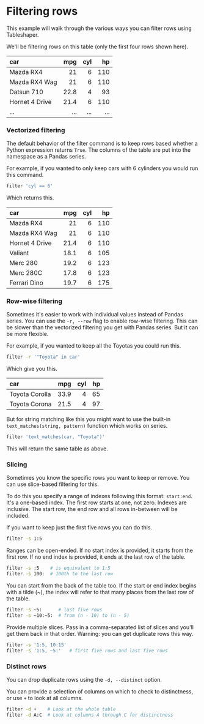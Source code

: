 # Filtering rows

This example will walk through the various ways you can filter rows using Tableshaper.

We'll be filtering rows on this table (only the first four rows shown here).

| car                 |   mpg |   cyl |   hp |
|:--------------------|------:|------:|-----:|
| Mazda RX4           |  21   |     6 |  110 |
| Mazda RX4 Wag       |  21   |     6 |  110 |
| Datsun 710          |  22.8 |     4 |   93 |
| Hornet 4 Drive      |  21.4 |     6 |  110 |
| ...                 |   ... |   ... |  ... |

### Vectorized filtering

The default behavior of the filter command is to keep rows based whether a Python expression returns `True`. The columns of the table are put into the namespace as a Pandas series.

For example, if you wanted to only keep cars with 6 cylinders you would
run this command.

```bash
filter 'cyl == 6'
```

Which returns this.

| car            |   mpg |   cyl |   hp |
|:---------------|------:|------:|-----:|
| Mazda RX4      |  21   |     6 |  110 |
| Mazda RX4 Wag  |  21   |     6 |  110 |
| Hornet 4 Drive |  21.4 |     6 |  110 |
| Valiant        |  18.1 |     6 |  105 |
| Merc 280       |  19.2 |     6 |  123 |
| Merc 280C      |  17.8 |     6 |  123 |
| Ferrari Dino   |  19.7 |     6 |  175 |

### Row-wise filtering

Sometimes it's easier to work with individual values instead of Pandas series. You can use the `-r, --row` flag to enable row-wise filtering. This can be slower than the vectorized filtering you get with Pandas series. But it can be more flexible.

For example, if you wanted to keep all the Toyotas you could run this.

```bash
filter -r '"Toyota" in car'
```

Which give you this.

| car            |   mpg |   cyl |   hp |
|:---------------|------:|------:|-----:|
| Toyota Corolla |  33.9 |     4 |   65 |
| Toyota Corona  |  21.5 |     4 |   97 |

But for string matching like this you might want to use the built-in `text_matches(string, pattern)` function which works on series.

```bash
filter 'text_matches(car, "Toyota")'
```

This will return the same table as above.

### Slicing

Sometimes you know the specific rows you want to keep or remove. You can use slice-based filtering for this.

To do this you specify a range of indexes following this format: `start:end`. It's a one-based index. The first row starts at one, not zero. Indexes are inclusive. The start row, the end row and all rows in-between will be included.

If you want to keep just the first five rows you can do this.

```bash
filter -s 1:5
```

Ranges can be open-ended. If no start index is provided, it starts from the first row. If no end index is provided, it ends at the last row of the table.

```bash
filter -s :5    # is equivalent to 1:5
filter -s 100:  # 100th to the last row
```

You can start from the back of the table too. If the start or end index begins with a tilde (~), the index will refer to that many places from the last row of the table.

```bash
filter -s ~5:      # last five rows
filter -s ~10:~5:  # from (n - 10) to (n - 5)
```

Provide multiple slices. Pass in a comma-separated list of slices and you'll get them back in that order. Warning: you can get duplicate rows this way.

```bash
filter -s '1:5, 10:15'
filter -s '1:5, ~5:'   # first five rows and last five rows
```

### Distinct rows

You can drop duplicate rows using the `-d, --distinct` option.

You can provide a selection of columns on which to check to distinctness, or use `+` to look at all columns.

```bash
filter -d +    # Look at the whole table
filter -d A:C  # Look at columns A through C for distinctness
```